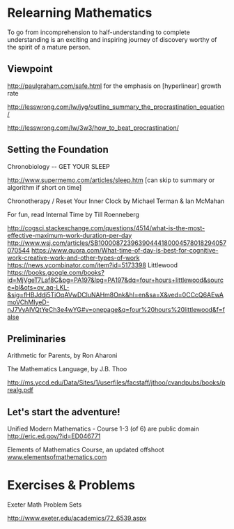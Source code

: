 # Relearning Mathematics
To go from incomprehension to half-understanding to complete understanding 
is an exciting and inspiring journey of discovery
worthy of the spirit of a mature person. 

## Viewpoint
http://paulgraham.com/safe.html for the emphasis on [hyperlinear] growth rate

http://lesswrong.com/lw/jyg/outline_summary_the_procrastination_equation/

http://lesswrong.com/lw/3w3/how_to_beat_procrastination/

## Setting the Foundation
Chronobiology -- GET YOUR SLEEP

http://www.supermemo.com/articles/sleep.htm [can skip to summary or algorithm if short on time]

Chronotherapy / Reset Your Inner Clock by Michael Terman & Ian McMahan

For fun, read Internal Time by Till Roenneberg

http://cogsci.stackexchange.com/questions/4514/what-is-the-most-effective-maximum-work-duration-per-day
http://www.wsj.com/articles/SB10000872396390444180004578018294057070544
https://www.quora.com/What-time-of-day-is-best-for-cognitive-work-creative-work-and-other-types-of-work
https://news.ycombinator.com/item?id=5173398
Littlewood
https://books.google.com/books?id=MjVgeT7Laf8C&pg=PA197&lpg=PA197&dq=four+hours+littlewood&source=bl&ots=ov_aq-LKL-&sig=fHBJddj5TiOqAVwDCluNAHm8Onk&hl=en&sa=X&ved=0CCcQ6AEwAmoVChMIyeD-nJ7VyAIVQtYeCh3e4wYG#v=onepage&q=four%20hours%20littlewood&f=false


## Preliminaries

Arithmetic for Parents, by Ron Aharoni

The Mathematics Language, by J.B. Thoo

http://ms.yccd.edu/Data/Sites/1/userfiles/facstaff/jthoo/cvandpubs/books/prealg.pdf

## Let's start the adventure!

Unified Modern Mathematics - Course 1-3 (of 6) are public domain
 http://eric.ed.gov/?id=ED046771

Elements of Mathematics Course, an updated offshoot
www.elementsofmathematics.com

# Exercises & Problems

Exeter Math Problem Sets

http://www.exeter.edu/academics/72_6539.aspx
